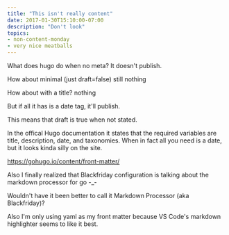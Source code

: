 ```yaml
---
title: "This isn't really content"
date: 2017-01-30T15:10:00-07:00
description: "Don't look"
topics:
- non-content-monday
- very nice meatballs
---
```


What does hugo do when no meta? It doesn't publish.

How about minimal (just draft=false) still nothing

How about with a title? nothing

But if all it has is a date tag, it'll publish.

This means that draft is true when not stated.

In the offical Hugo documentation it states that the required variables are title, description, date, and taxonomies. When in fact all you need is a date, but it looks kinda silly on the site.

https://gohugo.io/content/front-matter/

Also I finally realized that Blackfriday configuration is talking about the markdown processor for go -_-

Wouldn't have it been better to call it Markdown Processor (aka Blackfriday)?

Also I'm only using yaml as my front matter because VS Code's markdown highlighter seems to like it best.